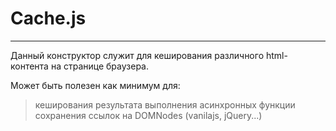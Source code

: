 # Cache.js
-----------------------------------------------------------------------------------------------------------------------------------
Данный конструктор служит для кеширования различного html-контента на странице браузера.

Может быть полезен как минимум для:
> кеширования результата выполнения асинхронных функции
> сохранения ссылок на DOMNodes (vanilajs, jQuery...)

